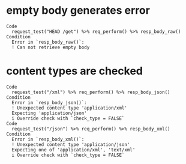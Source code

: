 # empty body generates error

    Code
      request_test("HEAD /get") %>% req_perform() %>% resp_body_raw()
    Condition
      Error in `resp_body_raw()`:
      ! Can not retrieve empty body

# content types are checked

    Code
      request_test("/xml") %>% req_perform() %>% resp_body_json()
    Condition
      Error in `resp_body_json()`:
      ! Unexpected content type 'application/xml'
      Expecting 'application/json'
      i Override check with `check_type = FALSE`
    Code
      request_test("/json") %>% req_perform() %>% resp_body_xml()
    Condition
      Error in `resp_body_xml()`:
      ! Unexpected content type 'application/json'
      Expecting one of 'application/xml', 'text/xml'
      i Override check with `check_type = FALSE`

